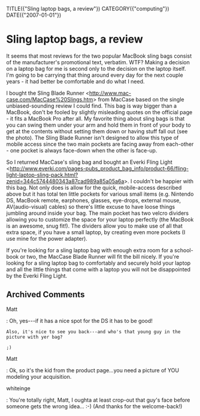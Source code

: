 TITLE({"Sling laptop bags, a review"})
CATEGORY({"computing"})
DATE({"2007-01-01"})

Sling laptop bags, a review
===========================

It seems that most reviews for the two popular MacBook sling bags
consist of the manufacturer's promotional text, verbatim. WTF? Making a
decision on a laptop bag for me is second only to the decision on the
laptop itself. I'm going to be carrying that thing around every day for
the next couple years - it had better be comfortable and do what I need.

I bought the Sling Blade Runner
\<<http://www.mac-case.com/MacCase%20Slings.htm>\> from MacCase based on
the single unbiased-sounding review I could find. This bag is way bigger
than a MacBook, don't be fooled by slightly misleading quotes on the
official page - it fits a MacBook Pro after all. My favorite thing about
sling bags is that you can swing them under your arm and hold them in
front of your body to get at the contents without setting them down or
having stuff fall out (see the photo). The Sling Blade Runner isn't
designed to allow this type of mobile access since the two main pockets
are facing away from each-other - one pocket is always face-down when
the other is face-up.

So I returned MacCase's sling bag and bought an Everki Fling Light
\<<http://www.everki.com/pages-pubs_product_bag_info/product-66/fling-light-laptop-sling-pack.html?zenid=344c5744480343a87cad989a85a05a6a>\>.
I couldn't be happier with this bag. Not only does is allow for the
quick, mobile-access described above but it has total ten little pockets
for various small items (e.g. Nintendo DS, MacBook remote, earphones,
glasses, eye-drops, external mouse, AV(audio-visual) cables) so there's
little excuse to have loose things jumbling around inside your bag. The
main pocket has two velcro dividers allowing you to customize the space
for your laptop perfectly (the MacBook is an awesome, snug fit!). The
dividers allow you to make use of all that extra space, if you have a
small laptop, by creating even more pockets (I use mine for the power
adapter).

If you're looking for a sling laptop bag with enough extra room for a
school-book or two, the MacCase Blade Runner will fit the bill nicely.
If you're looking for a sling laptop bag to comfortably and securely
hold your laptop and all the little things that come with a laptop you
will not be disappointed by the Everki Fling Light.

Archived Comments
-----------------

Matt

:   Oh, yes---if it has a nice spot for the DS it has to be good!

    Also, it's nice to see you back---and who's that young guy in the
    picture with yer bag?

    ;)

Matt

:   Ok, so it's the kid from the product page...you need a picture of
    YOU modeling your acquisition.

whiteinge

:   You're totally right, Matt, I oughta at least crop-out that guy's
    face before someone gets the wrong idea... :-) (And thanks for the
    welcome-back!)
